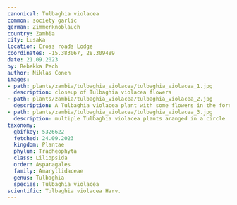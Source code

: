 ```yaml
---
canonical: Tulbaghia violacea
common: society garlic
german: Zimmerknoblauch
country: Zambia
city: Lusaka
location: Cross roads Lodge
coordinates: -15.383067, 28.309489
date: 21.09.2023
by: Rebekka Pech
author: Niklas Conen
images:
- path: plants/zambia/tulbaghia_violacea/tulbaghia_violacea_1.jpg
  description: closeup of Tulbaghia violacea flowers
- path: plants/zambia/tulbaghia_violacea/tulbaghia_violacea_2.jpg
  description: A Tulbaghia violacea plant with some flowers in the foreground
- path: plants/zambia/tulbaghia_violacea/tulbaghia_violacea_3.jpg
  description: multiple Tulbaghia violacea plants aranged in a circle
taxonomy:
  gbifkey: 5326622
  fetched: 24.09.2023
  kingdom: Plantae
  phylum: Tracheophyta
  class: Liliopsida
  order: Asparagales
  family: Amaryllidaceae
  genus: Tulbaghia
  species: Tulbaghia violacea
scientific: Tulbaghia violacea Harv.
---
```

